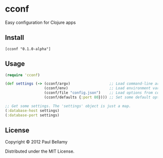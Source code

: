 # cconf

Easy configuration for Clojure apps

## Install

```
[cconf "0.1.0-alpha"]
```

## Usage

```Clojure
(require 'cconf)

(def settings (-> (cconf/argv)                  ;; Load command-line arguments    (highest priority)
                  (cconf/env)                   ;; Load environment variables
                  (cconf/file "config.json")    ;; Load options from config.json
                  (cconf/defaults {:port 80}))) ;; Set some default options       (lowest priority)

;; Get some settings. The 'settings' object is just a map.
(:database-host settings)
(:database-port settings)
```

## License

Copyright © 2012 Paul Bellamy

Distributed under the MIT License.
